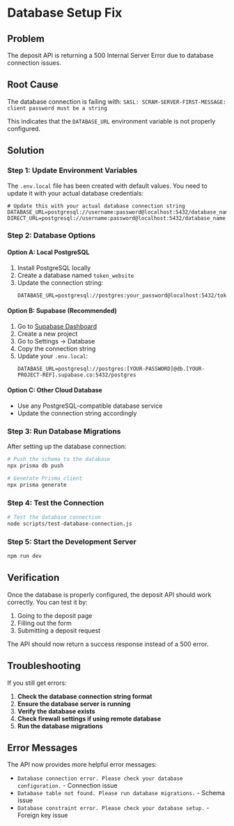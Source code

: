 # Database Setup Fix

## Problem
The deposit API is returning a 500 Internal Server Error due to database connection issues.

## Root Cause
The database connection is failing with: `SASL: SCRAM-SERVER-FIRST-MESSAGE: client password must be a string`

This indicates that the `DATABASE_URL` environment variable is not properly configured.

## Solution

### Step 1: Update Environment Variables

The `.env.local` file has been created with default values. You need to update it with your actual database credentials:

```env
# Update this with your actual database connection string
DATABASE_URL=postgresql://username:password@localhost:5432/database_name
DIRECT_URL=postgresql://username:password@localhost:5432/database_name
```

### Step 2: Database Options

#### Option A: Local PostgreSQL
1. Install PostgreSQL locally
2. Create a database named `token_website`
3. Update the connection string:
   ```env
   DATABASE_URL=postgresql://postgres:your_password@localhost:5432/token_website
   ```

#### Option B: Supabase (Recommended)
1. Go to [Supabase Dashboard](https://supabase.com/)
2. Create a new project
3. Go to Settings → Database
4. Copy the connection string
5. Update your `.env.local`:
   ```env
   DATABASE_URL=postgresql://postgres:[YOUR-PASSWORD]@db.[YOUR-PROJECT-REF].supabase.co:5432/postgres
   ```

#### Option C: Other Cloud Database
- Use any PostgreSQL-compatible database service
- Update the connection string accordingly

### Step 3: Run Database Migrations

After setting up the database connection:

```bash
# Push the schema to the database
npx prisma db push

# Generate Prisma client
npx prisma generate
```

### Step 4: Test the Connection

```bash
# Test the database connection
node scripts/test-database-connection.js
```

### Step 5: Start the Development Server

```bash
npm run dev
```

## Verification

Once the database is properly configured, the deposit API should work correctly. You can test it by:

1. Going to the deposit page
2. Filling out the form
3. Submitting a deposit request

The API should now return a success response instead of a 500 error.

## Troubleshooting

If you still get errors:

1. **Check the database connection string format**
2. **Ensure the database server is running**
3. **Verify the database exists**
4. **Check firewall settings if using remote database**
5. **Run the database migrations**

## Error Messages

The API now provides more helpful error messages:

- `Database connection error. Please check your database configuration.` - Connection issue
- `Database table not found. Please run database migrations.` - Schema issue
- `Database constraint error. Please check your database setup.` - Foreign key issue

